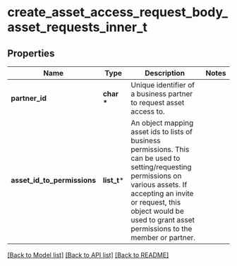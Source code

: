 # create_asset_access_request_body_asset_requests_inner_t

## Properties
Name | Type | Description | Notes
------------ | ------------- | ------------- | -------------
**partner_id** | **char \*** | Unique identifier of a business partner to request asset access to. | 
**asset_id_to_permissions** | **list_t*** | An object mapping asset ids to lists of business permissions. This can be used to setting/requesting permissions on various assets. If accepting an invite or request, this object would be used to grant asset permissions to the member or partner.  | 

[[Back to Model list]](../README.md#documentation-for-models) [[Back to API list]](../README.md#documentation-for-api-endpoints) [[Back to README]](../README.md)


